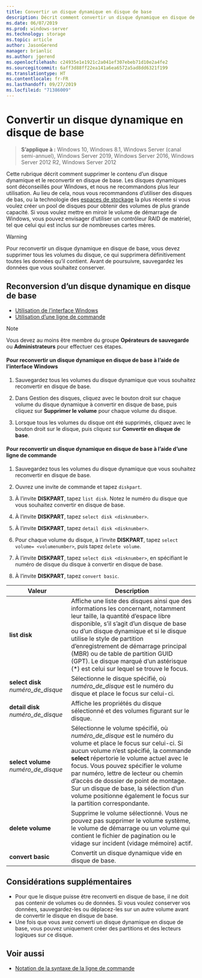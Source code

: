 ```yaml
---
title: Convertir un disque dynamique en disque de base
description: Décrit comment convertir un disque dynamique en disque de base.
ms.date: 06/07/2019
ms.prod: windows-server
ms.technology: storage
ms.topic: article
author: JasonGerend
manager: brianlic
ms.author: jgerend
ms.openlocfilehash: c24935e1e1921c2a041ef307ebeb71d10e2a4fe2
ms.sourcegitcommit: 6aff3d88ff22ea141a6ea6572a5ad8dd6321f199
ms.translationtype: HT
ms.contentlocale: fr-FR
ms.lasthandoff: 09/27/2019
ms.locfileid: "71386009"
---
```

# <a name="change-a-dynamic-disk-back-to-a-basic-disk"></a>Convertir un disque dynamique en disque de base

> **S’applique à :** Windows 10, Windows 8.1, Windows Server (canal semi-annuel), Windows Server 2019, Windows Server 2016, Windows Server 2012 R2, Windows Server 2012

Cette rubrique décrit comment supprimer le contenu d’un disque dynamique et le reconvertir en disque de base. Les disques dynamiques sont déconseillés pour Windows, et nous ne recommandons plus leur utilisation. Au lieu de cela, nous vous recommandons d’utiliser des disques de bas, ou la technologie des [espaces de stockage](https://support.microsoft.com/help/12438/windows-10-storage-spaces) la plus récente si vous voulez créer un pool de disques pour obtenir des volumes de plus grande capacité. Si vous voulez mettre en miroir le volume de démarrage de Windows, vous pouvez envisager d’utiliser un contrôleur RAID de matériel, tel que celui qui est inclus sur de nombreuses cartes mères.

> [!WARNING]
> Pour reconvertir un disque dynamique en disque de base, vous devez supprimer tous les volumes du disque, ce qui supprimera définitivement toutes les données qu’il contient. Avant de poursuivre, sauvegardez les données que vous souhaitez conserver.

## <a name="changing-a-dynamic-disk-back-to-a-basic-disk"></a>Reconversion d’un disque dynamique en disque de base

-   [Utilisation de l’interface Windows](#to-change-a-dynamic-disk-back-to-a-basic-disk-using-the-windows-interface)
-   [Utilisation d’une ligne de commande](#to-change-a-dynamic-disk-back-to-a-basic-disk-using-a-command-line)

> [!NOTE]
> Vous devez au moins être membre du groupe **Opérateurs de sauvegarde** ou **Administrateurs** pour effectuer ces étapes.

#### <a name="to-change-a-dynamic-disk-back-to-a-basic-disk-using-the-windows-interface"></a>Pour reconvertir un disque dynamique en disque de base à l’aide de l’interface Windows

1.  Sauvegardez tous les volumes du disque dynamique que vous souhaitez reconvertir en disque de base.

2.  Dans Gestion des disques, cliquez avec le bouton droit sur chaque volume du disque dynamique à convertir en disque de base, puis cliquez sur **Supprimer le volume** pour chaque volume du disque.

3.  Lorsque tous les volumes du disque ont été supprimés, cliquez avec le bouton droit sur le disque, puis cliquez sur **Convertir en disque de base**.

#### <a name="to-change-a-dynamic-disk-back-to-a-basic-disk-using-a-command-line"></a>Pour reconvertir un disque dynamique en disque de base à l’aide d’une ligne de commande

1.  Sauvegardez tous les volumes du disque dynamique que vous souhaitez reconvertir en disque de base.

2.  Ouvrez une invite de commande et tapez `diskpart`.

3.  À l’invite **DISKPART**, tapez `list disk`. Notez le numéro du disque que vous souhaitez convertir en disque de base.

4.  À l’invite **DISKPART**, tapez `select disk <disknumber>`.

5.  À l’invite **DISKPART**, tapez `detail disk <disknumber>`.

6.  Pour chaque volume du disque, à l’invite **DISKPART**, tapez `select volume= <volumenumber>`, puis tapez `delete volume`.

7.  À l’invite **DISKPART**, tapez `select disk <disknumber>`, en spécifiant le numéro de disque du disque à convertir en disque de base.

8.  À l’invite **DISKPART**, tapez `convert basic`.


| Valeur  | Description |
| --- | --- |
| **list disk**                         | Affiche une liste des disques ainsi que des informations les concernant, notamment leur taille, la quantité d’espace libre disponible, s’il s’agit d’un disque de base ou d’un disque dynamique et si le disque utilise le style de partition d’enregistrement de démarrage principal (MBR) ou de table de partition GUID (GPT). Le disque marqué d’un astérisque (*) est celui sur lequel se trouve le focus. |
| **select disk** <em>numéro_de_disque</em>   | Sélectionne le disque spécifié, où <em>numéro_de_disque</em> est le numéro du disque et place le focus sur celui-ci.  |
| **detail disk** <em>numéro_de_disque</em>   | Affiche les propriétés du disque sélectionné et des volumes figurant sur le disque.  |
| **select volume** <em>numéro_de_disque</em> | Sélectionne le volume spécifié, où <em>numéro_de_disque</em> est le numéro du volume et place le focus sur celui-ci. Si aucun volume n’est spécifié, la commande **select** répertorie le volume actuel avec le focus. Vous pouvez spécifier le volume par numéro, lettre de lecteur ou chemin d’accès de dossier de point de montage. Sur un disque de base, la sélection d’un volume positionne également le focus sur la partition correspondante. |
| **delete volume**                     | Supprime le volume sélectionné. Vous ne pouvez pas supprimer le volume système, le volume de démarrage ou un volume qui contient le fichier de pagination ou le vidage sur incident (vidage mémoire) actif. |
| **convert basic** | Convertit un disque dynamique vide en disque de base.  |

## <a name="additional-considerations"></a>Considérations supplémentaires

-   Pour que le disque puisse être reconverti en disque de base, il ne doit pas contenir de volumes ou de données. Si vous voulez conserver vos données, sauvegardez-les ou déplacez-les sur un autre volume avant de convertir le disque en disque de base.
-   Une fois que vous avez converti un disque dynamique en disque de base, vous pouvez uniquement créer des partitions et des lecteurs logiques sur ce disque.

## <a name="see-also"></a>Voir aussi

-   [Notation de la syntaxe de la ligne de commande](https://technet.microsoft.com/library/cc742449(v=ws.11).aspx)